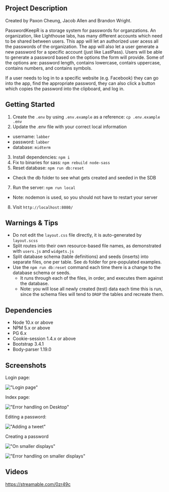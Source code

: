 ## Project Description

Created by Paxon Cheung, Jacob Allen and Brandon Wright.

PasswordKeepR is a storage system for passwords for organzations. An organization, like Lighthouse labs, has many different accounts which need to be shared between users. This app will let an authorized user acess all the passwords of the organization. The app will also let a user generate a new password for a specific account (just like LastPass). Users will be able to generate a password based on the options the form will provide. Some of the options are: password length, contains lowercase, contairs uppercase, contains numbers, and contains symbols.

If a user needs to log in to a specific website (e.g. Facebook) they can go into the app, find the appropriate password, they can also click a button which copies the password into the clipboard, and log in.

## Getting Started

1. Create the `.env` by using `.env.example` as a reference: `cp .env.example .env`
2. Update the .env file with your correct local information 
  - username: `labber` 
  - password: `labber` 
  - database: `midterm`
3. Install dependencies: `npm i`
4. Fix to binaries for sass: `npm rebuild node-sass`
5. Reset database: `npm run db:reset`
  - Check the db folder to see what gets created and seeded in the SDB
7. Run the server: `npm run local`
  - Note: nodemon is used, so you should not have to restart your server
8. Visit `http://localhost:8080/`

## Warnings & Tips

- Do not edit the `layout.css` file directly, it is auto-generated by `layout.scss`
- Split routes into their own resource-based file names, as demonstrated with `users.js` and `widgets.js`
- Split database schema (table definitions) and seeds (inserts) into separate files, one per table. See `db` folder for pre-populated examples. 
- Use the `npm run db:reset` command each time there is a change to the database schema or seeds. 
  - It runs through each of the files, in order, and executes them against the database. 
  - Note: you will lose all newly created (test) data each time this is run, since the schema files will tend to `DROP` the tables and recreate them.

## Dependencies

- Node 10.x or above
- NPM 5.x or above
- PG 6.x
- Cookie-session 1.4.x or above
- Bootstrap 3.4.1
- Body-parser 1.19.0

## Screenshots

Login page:

!["Login page"](https://github.com/frameDoubt/passwordKeepR/blob/master/docs/1.png)

Index page:

!["Error handling on Desktop"](https://github.com/frameDoubt/passwordKeepR/blob/master/docs/2.png)

Editing a password:

!["Adding a tweet"](https://github.com/frameDoubt/passwordKeepR/blob/master/docs/3.png)

Creating a password

!["On smaller displays"](https://github.com/frameDoubt/passwordKeepR/blob/master/docs/4.png)

!["Error handling on smaller displays"](https://github.com/frameDoubt/passwordKeepR/blob/master/docs/5.png)

## Videos

https://streamable.com/0zr49c
